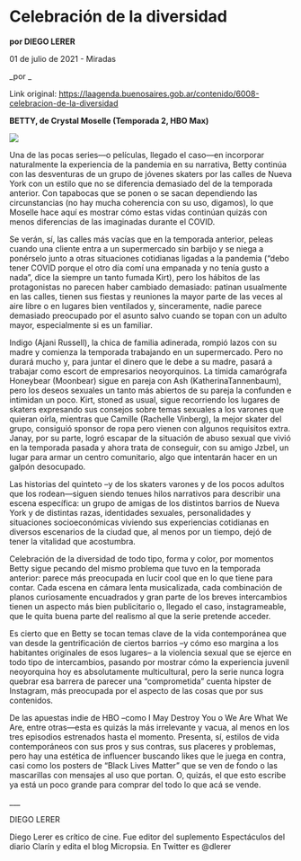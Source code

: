 # Celebración de la diversidad

**por DIEGO LERER**

01 de julio de 2021 - Miradas

_por _

Link original: https://laagenda.buenosaires.gob.ar/contenido/6008-celebracion-de-la-diversidad



**BETTY, de Crystal Moselle (Temporada 2, HBO Max)**




![](https://cdn.feater.me/files/images/54318/84cc1f91-66fc-4a05-9151-95b23356ce29.jpg)




Una de las pocas series—o películas, llegado el caso—en incorporar naturalmente la experiencia de la pandemia en su narrativa, Betty continúa con las desventuras de un grupo de jóvenes skaters por las calles de Nueva York con un estilo que no se diferencia demasiado del de la temporada anterior. Con tapabocas que se ponen o se sacan dependiendo las circunstancias (no hay mucha coherencia con su uso, digamos), lo que Moselle hace aquí es mostrar cómo estas vidas continúan quizás con menos diferencias de las imaginadas durante el COVID.




Se verán, sí, las calles más vacías que en la temporada anterior, peleas cuando una cliente entra a un supermercado sin barbijo y se niega a ponérselo junto a otras situaciones cotidianas ligadas a la pandemia (“debo tener COVID porque el otro día comí una empanada y no tenía gusto a nada”, dice la siempre un tanto fumada Kirt), pero los hábitos de las protagonistas no parecen haber cambiado demasiado: patinan usualmente en las calles, tienen sus fiestas y reuniones la mayor parte de las veces al aire libre o en lugares bien ventilados y, sinceramente, nadie parece demasiado preocupado por el asunto salvo cuando se topan con un adulto mayor, especialmente si es un familiar.




Indigo (Ajani Russell), la chica de familia adinerada, rompió lazos con su madre y comienza la temporada trabajando en un supermercado. Pero no durará mucho y, para juntar el dinero que le debe a su madre, pasará a trabajar como escort de empresarios neoyorquinos. La tímida camarógrafa Honeybear (Moonbear) sigue en pareja con Ash (KatherinaTannenbaum), pero los deseos sexuales un tanto más abiertos de su pareja la confunden e intimidan un poco. Kirt, stoned as usual, sigue recorriendo los lugares de skaters expresando sus consejos sobre temas sexuales a los varones que quieran oírla, mientras que Camille (Rachelle Vinberg), la mejor skater del grupo, consiguió sponsor de ropa pero vienen con algunos requisitos extra. Janay, por su parte, logró escapar de la situación de abuso sexual que vivió en la temporada pasada y ahora trata de conseguir, con su amigo Jzbel, un lugar para armar un centro comunitario, algo que intentarán hacer en un galpón desocupado.




Las historias del quinteto –y de los skaters varones y de los pocos adultos que los rodean—siguen siendo tenues hilos narrativos para describir una escena específica: un grupo de amigas de los distintos barrios de Nueva York y de distintas razas, identidades sexuales, personalidades y situaciones socioeconómicas viviendo sus experiencias cotidianas en diversos escenarios de la ciudad que, al menos por un tiempo, dejó de tener la vitalidad que acostumbra.




Celebración de la diversidad de todo tipo, forma y color, por momentos Betty sigue pecando del mismo problema que tuvo en la temporada anterior: parece más preocupada en lucir cool que en lo que tiene para contar. Cada escena en cámara lenta musicalizada, cada combinación de planos curiosamente encuadrados y gran parte de los breves intercambios tienen un aspecto más bien publicitario o, llegado el caso, instagrameable, que le quita buena parte del realismo al que la serie pretende acceder.




Es cierto que en Betty se tocan temas clave de la vida contemporánea que van desde la gentrificación de ciertos barrios –y cómo eso margina a los habitantes originales de esos lugares– a la violencia sexual que se ejerce en todo tipo de intercambios, pasando por mostrar cómo la experiencia juvenil neoyorquina hoy es absolutamente multicultural, pero la serie nunca logra quebrar esa barrera de parecer una “comprometida” cuenta hipster de Instagram, más preocupada por el aspecto de las cosas que por sus contenidos.




De las apuestas indie de HBO –como I May Destroy You o We Are What We Are, entre otras—esta es quizás la más irrelevante y vacua, al menos en los tres episodios estrenados hasta el momento. Presenta, sí, estilos de vida contemporáneos con sus pros y sus contras, sus placeres y problemas, pero hay una estética de influencer buscando likes que le juega en contra, casi como los posters de “Black Lives Matter” que se ven de fondo o las mascarillas con mensajes al uso que portan. O, quizás, el que esto escribe ya está un poco grande para comprar del todo lo que acá se vende.




\_\_\_




DIEGO LERER




Diego Lerer es crítico de cine. Fue editor del suplemento Espectáculos del diario Clarín y edita el blog Micropsia. En Twitter es @dlerer



